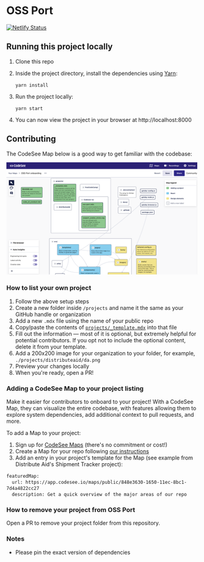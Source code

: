 # OSS Port

[![Netlify Status](https://api.netlify.com/api/v1/badges/02ace102-0025-4a8b-a68e-2eba2deb3bf5/deploy-status)](https://app.netlify.com/sites/gracious-sammet-0b4268/deploys)

## Running this project locally

1. Clone this repo
1. Inside the project directory, install the dependencies using [Yarn](https://classic.yarnpkg.com/en/):

   ```shell
   yarn install
   ```

1. Run the project locally:

   ```shell
   yarn start
   ```

1. You can now view the project in your browser at http://localhost:8000

## Contributing

The CodeSee Map below is a good way to get familiar with the codebase:

[<img alt="CodeSee Map preview" src="docs/codebase-map.png" width="500">](https://app.codesee.io/maps/public/66e14ff0-0c28-11ec-83a7-234deb28a370)

### How to list your own project

1. Follow the above setup steps
1. Create a new folder inside `/projects` and name it the same as your GitHub handle or organization
1. Add a new `.mdx` file using the name of your public repo
1. Copy/paste the contents of [`projects/_template.mdx`](https://raw.githubusercontent.com/Codesee-io/oss-port/main/projects/_template.mdx) into that file
1. Fill out the information — most of it is optional, but extremely helpful for potential contributors. If you opt not to include the optional content, delete it from your template.
1. Add a 200x200 image for your organization to your folder, for example, `./projects/distributeaid/da.png`
1. Preview your changes locally
1. When you're ready, open a PR!

### Adding a CodeSee Map to your project listing

Make it easier for contributors to onboard to your project! With a CodeSee Map, they can visualize the entire codebase, with features allowing them to explore system dependencies, add additional context to pull requests, and more.

To add a Map to your project:

1. Sign up for [CodeSee Maps](https://codesee.io) (there's no commitment or cost!)
1. Create a Map for your repo following [our instructions](https://docs.codesee.io/en/latest/)
1. Add an entry in your project's template for the Map (see example from Distribute Aid's Shipment Tracker project):

```
featuredMap:
  url: https://app.codesee.io/maps/public/848e3630-1650-11ec-8bc1-7d4a4822cc27
  description: Get a quick overview of the major areas of our repo
```

### How to remove your project from OSS Port

Open a PR to remove your project folder from this repository.

### Notes

- Please pin the exact version of dependencies
